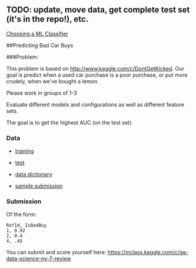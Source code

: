 ## TODO: update, move data, get complete test set (it's in the repo!), etc.


[Choosing a ML Classifier](http://blog.echen.me/2011/04/27/choosing-a-machine-learning-classifier/)


##Predicting Bad Car Buys

###Problem:

This problem is based on http://www.kaggle.com/c/DontGetKicked.  Our goal is predict when a used car purchase is a poor purchase, or put more crudely, when we've bought a lemon.

Please work in groups of 1-3

Evaluate different models and configurations as well as different feature sets.

The goal is to get the highest AUC (on the test set)

### Data

- [training](https://github.com/arahuja/GADS7/blob/master/src/lesson10/inclass_training.csv)
- [test](https://github.com/arahuja/GADS7/blob/master/src/lesson10/inclass_test.csv)

- [data dictionary](https://github.com/arahuja/GADS7/blob/master/src/lesson10/data_dictionary.csv)
- [sample submission](https://github.com/arahuja/GADS7/blob/master/src/lesson10/submission.csv)

### Submission

Of the form:
```
RefId, IsBadBuy
1, 0.92
2, 0.4
4, .45
```

You can submit and score yourself here:
https://inclass.kaggle.com/c/ga-data-science-ny-7-review
